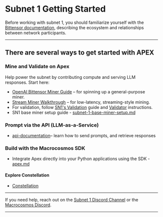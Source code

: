 # Subnet 1 Getting Started

Before working with subnet 1, you should familiarize yourself with the [Bittensor documentation](https://docs.bittensor.com/), describing the ecosystem and relationships between network participants.

***

## There are several ways to get started with APEX

### Mine and Validate on Apex

Help power the subnet by contributing compute and serving LLM responses. Start here:

* [OpenAI Bittensor Miner Guide](https://github.com/macrocosm-os/apex/blob/main/docs/epistula_miner.md) – for spinning up a general-purpose miner.
* [Stream Miner Walkthrough](https://github.com/macrocosm-os/apex/blob/main/docs/stream_miner_template.md) – for low-latency, streaming-style mining.
* For validation, follow [SN1's Validation](https://github.com/macrocosm-os/prompting/blob/main/docs/SN1_validation.md) guide and [Validator](https://github.com/macrocosm-os/prompting/blob/main/docs/validator.md) instructions.
* SN1 base miner setup guide - [subnet-1-base-miner-setup.md](subnet-1-base-miner-setup.md "mention")

### Prompt via the API (LLM-as-a-Service)

* [api-documentation](../../developers/api-documentation/ "mention")– learn how to send prompts, and retrieve responses&#x20;

### Build with the Macrocosmos SDK

* Integrate Apex directly into your Python applications using the SDK - [apex.md](../../developers/macrocosmos-sdk/apex.md "mention")

#### Explore Constellation

* [Constellation ](https://app.macrocosmos.ai/mission-command)



***

If you need help, reach out on the [Subnet 1 Discord Channel](https://discord.com/channels/799672011265015819/1161764867166961704) or the [Macrocosmos Discord](https://discord.com/invite/amZUPmJjYg).

***

